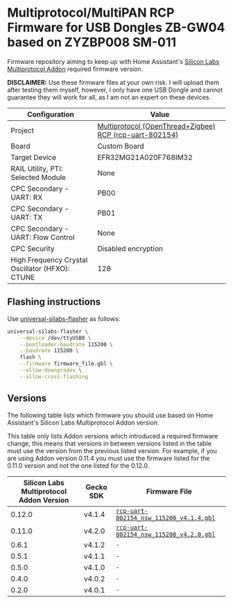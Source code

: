 # Multiprotocol/MultiPAN RCP Firmware for USB Dongles ZB-GW04 based on ZYZBP008 SM-011

Firmware repository aiming to keep up with Home Assistant's [Silicon Labs
Multiprotocol Addon][silabs-multiprotocol] required firmware version.

**DISCLAIMER:** Use these firmware files at your own risk. I will upload them
after testing them myself, however, I only have one USB Dongle and cannot
guarantee they will work for all, as I am not an expert on these devices.

| Configuration                                   | Value                                                                   |
|-------------------------------------------------|-------------------------------------------------------------------------|
| Project                                         | [Multiprotocol (OpenThread+Zigbee) RCP (rcp-uart-802154)][silabs-gecko] |
| Board                                           | Custom Board                                                            |
| Target Device                                   | EFR32MG21A020F768IM32                                                   |
| RAIL Utility, PTI: Selected Module              | None                                                                    |
| CPC Secondary - UART: RX                        | PB00                                                                    |
| CPC Secondary - UART: TX                        | PB01                                                                    |
| CPC Secondary - UART: Flow Control              | None                                                                    |
| CPC Security                                    | Disabled encryption                                                     |
| High Frequency Crystal Oscillator (HFXO): CTUNE | 128                                                                     |

<!-- commander.exe gbl create rcp-uart-802154....gbl --app rcp-uart-802154....s37 -->

[silabs-multiprotocol]: https://github.com/home-assistant/addons/tree/master/silabs-multiprotocol
[silabs-gecko]: https://github.com/SiliconLabs/gecko_sdk

## Flashing instructions

Use [universal-silabs-flasher][universal-silabs-flasher] as follows:

```sh
universal-silabs-flasher \
    --device /dev/ttyUSB0 \
    --bootloader-baudrate 115200 \
    --baudrate 115200 \
    flash \
    --firmware firmware_file.gbl \
    --allow-downgrades \
    --allow-cross-flashing
```

[universal-silabs-flasher]: https://github.com/NabuCasa/universal-silabs-flasher

## Versions

The following table lists which firmware you should use based on Home
Assistant's Silicon Labs Multiprotocol Addon version.

This table only lists Addon versions which introduced a required firmware
change, this means that versions in between versions listed in the table must
use the version from the previous listed version. For example, if you are using
Addon version 0.11.4 you must use the firmware listed for the 0.11.0 version and
not the one listed for the 0.12.0.

| Silicon Labs Multiprotocol Addon Version | Gecko SDK | Firmware File                                                                      |
|------------------------------------------|-----------|------------------------------------------------------------------------------------|
| 0.12.0                                   | v4.1.4    | [`rcp-uart-802154_nsw_115200_v4.1.4.gbl`](./rcp-uart-802154_nsw_115200_v4.1.4.gbl) |
| 0.11.0                                   | v4.2.0    | [`rcp-uart-802154_nsw_115200_v4.2.0.gbl`](./rcp-uart-802154_nsw_115200_v4.2.0.gbl) |
| 0.6.1                                    | v4.1.2    | `-`                                                                                |
| 0.5.1                                    | v4.1.1    | `-`                                                                                |
| 0.5.0                                    | v4.1.0    | `-`                                                                                |
| 0.4.0                                    | v4.0.2    | `-`                                                                                |
| 0.2.0                                    | v4.0.1    | `-`                                                                                |
